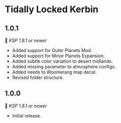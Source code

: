 # Tidally Locked Kerbin

## 1.0.1
:bookmark: *KSP 1.8.1  or newer*
* Added support for Outer Planets Mod.
* Added support for Minor Planets Expansion.
* Added subtle color variation to desert midlands.
* Added missing parameter to atmosphere configs.
* Added needs to Woomerang map decal.
* Revised folder structure.
  
## 1.0.0
:bookmark: *KSP 1.8.1  or newer*
* Initial release.
